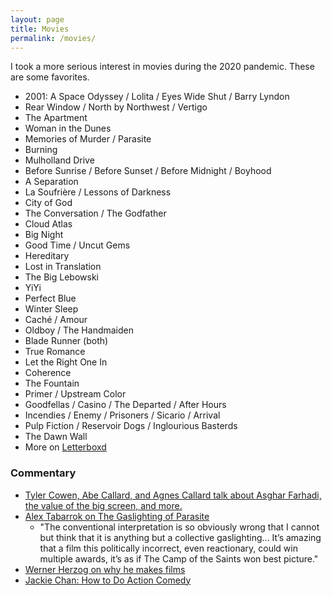 ```yaml
---
layout: page
title: Movies
permalink: /movies/
---
```


I took a more serious interest in movies during the 2020 pandemic. These are some favorites.

* 2001: A Space Odyssey / Lolita / Eyes Wide Shut / Barry Lyndon
* Rear Window / North by Northwest / Vertigo
* The Apartment
* Woman in the Dunes
* Memories of Murder / Parasite
* Burning
* Mulholland Drive
* Before Sunrise / Before Sunset / Before Midnight / Boyhood
* A Separation
* La Soufrière / Lessons of Darkness
* City of God
* The Conversation / The Godfather
* Cloud Atlas
* Big Night
* Good Time / Uncut Gems
* Hereditary
* Lost in Translation
* The Big Lebowski
* YiYi
* Perfect Blue
* Winter Sleep
* Caché / Amour
* Oldboy / The Handmaiden
* Blade Runner (both)
* True Romance
* Let the Right One In
* Coherence
* The Fountain
* Primer / Upstream Color
* Goodfellas / Casino / The Departed / After Hours
* Incendies / Enemy / Prisoners / Sicario / Arrival
* Pulp Fiction / Reservoir Dogs / Inglourious Basterds
* The Dawn Wall
* More on [Letterboxd](https://letterboxd.com/danschlz/films/diary/)

### Commentary
* [Tyler Cowen, Abe Callard, and Agnes Callard talk about Asghar Farhadi, the value of the big screen, and more.](https://www.listennotes.com/podcasts/subject-to-change/tyler-cowen-rates-a-separation-2JTelKYhznx/)
* [Alex Tabarrok on The Gaslighting of Parasite](https://marginalrevolution.com/marginalrevolution/2020/06/the-gaslighting-of-parasite.html)
  * "The conventional interpretation is so obviously wrong that I cannot but think that it is anything but a collective gaslighting... It’s amazing that a film this politically incorrect, even reactionary, could win multiple awards, it’s as if The Camp of the Saints won best picture."
* [Werner Herzog on why he makes films](https://youtu.be/PxfYDUVnHg4)
* [Jackie Chan: How to Do Action Comedy](https://www.youtube.com/watch?v=Z1PCtIaM_GQ)
